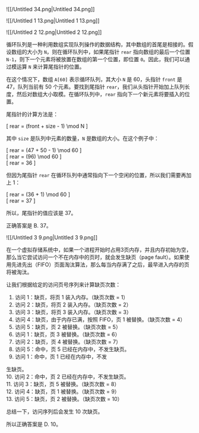 ![[/Untitled 34.png|Untitled 34.png]]

![[/Untitled 1 13.png|Untitled 1 13.png]]

![[/Untitled 2 12.png|Untitled 2 12.png]]

循环队列是一种利用数组实现队列操作的数据结构，其中数组的首尾是相接的。假设数组的大小为 `N`，则在循环队列中，如果尾指针 `rear` 指向数组的最后一个位置 `N-1`，则下一个元素将被放置在数组的第一个位置，即位置 `0`。因此，我们可以通过模运算 `N` 来计算尾指针的位置。

在这个情况下，数组 `A[60]` 表示循环队列，其大小 `N` 是 60，头指针 `front` 是 47，队列当前有 50 个元素。要找到尾指针 `rear`，我们从头指针开始加上队列长度，然后对数组大小取模。在循环队列中，`rear` 指向下一个新元素将要插入的位置。

尾指针的计算方法是：

\[ rear = (front + size - 1) \mod N \]

其中 `size` 是队列中元素的数量，`N` 是数组的大小。在这个例子中：

\[ rear = (47 + 50 - 1) \mod 60 \]  
\[ rear = (96) \mod 60 \]  
\[ rear = 36 \]  

但因为尾指针 `rear` 在循环队列中通常指向下一个空闲的位置，所以我们需要再加上 1：

\[ rear = (36 + 1) \mod 60 \]  
\[ rear = 37 \]  

所以，尾指针的值应该是 37。

正确答案是 B. 37。

![[/Untitled 3 9.png|Untitled 3 9.png]]

在一个虚拟存储系统中，如果一个进程开始时占用3页内存，并且内存初始为空，那么当它尝试访问一个不在内存中的页时，就会发生缺页（page fault）。如果使用先进先出（FIFO）页面淘汰算法，那么每当内存满了之后，最早进入内存的页将被淘汰。

让我们根据给定的访问页号序列来计算缺页次数：

1. 访问 1：缺页，将页 1 装入内存。（缺页次数 = 1）
2. 访问 2：缺页，将页 2 装入内存。（缺页次数 = 2）
3. 访问 3：缺页，将页 3 装入内存。（缺页次数 = 3）
4. 访问 4：缺页，由于内存已满，按照 FIFO，页 1 被替换。（缺页次数 = 4）
5. 访问 5：缺页，页 2 被替换。（缺页次数 = 5）
6. 访问 1：缺页，页 3 被替换。（缺页次数 = 6）
7. 访问 2：缺页，页 4 被替换。（缺页次数 = 7）
8. 访问 5：命中，页 5 已经在内存中，不发生缺页。
9. 访问 1：命中，页 1 已经在内存中，不发

生缺页。  
10. 访问 2：命中，页 2 已经在内存中，不发生缺页。  
11. 访问 3：缺页，页 5 被替换。（缺页次数 = 8）  
12. 访问 4：缺页，页 1 被替换。（缺页次数 = 9）  
13. 访问 5：缺页，页 2 被替换。（缺页次数 = 10）  

总结一下，访问序列后会发生 10 次缺页。

所以正确答案是 D. 10。